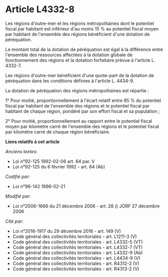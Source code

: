 # Article L4332-8

Les régions d'outre-mer et les régions métropolitaines dont le potentiel fiscal par habitant est inférieur d'au moins 15 % au
potentiel fiscal moyen par habitant de l'ensemble des régions bénéficient d'une dotation de péréquation.

Le montant total de la dotation de péréquation est égal à la différence entre l'ensemble des ressources affectées à la
dotation globale de fonctionnement des régions et la dotation forfaitaire prévue à l'article L. 4332-7.

Les régions d'outre-mer bénéficient d'une quote-part de la dotation de péréquation dans les conditions définies à l'article
L. 4434-9.

La dotation de péréquation des régions métropolitaines est répartie :

1° Pour moitié, proportionnellement à l'écart relatif entre 85 % du potentiel fiscal par habitant de l'ensemble des régions
et le potentiel fiscal par habitant de chaque région, pondéré par son effort fiscal et sa population ;

2° Pour moitié, proportionnellement au rapport entre le potentiel fiscal moyen par kilomètre carré de l'ensemble des régions
et le potentiel fiscal par kilomètre carré de chaque région bénéficiaire.

**Liens relatifs à cet article**

_Anciens textes_:

  - Loi n°92-125 1992-02-06 art. 64 par. V
  - Loi n°92-125 du 6 février 1992 - art. 64 (Ab)

_Codifié par_:

  - Loi n°96-142 1996-02-21

_Modifié par_:

  - Loi n°2006-1666 du 21 décembre 2006 - art. 28 () JORF 27 décembre 2006

_Cité par_:

  - Loi n°2016-1917 du 29 décembre 2016 - art. 149 (V)
  - Code général des collectivités territoriales - art. L1211-3 (V)
  - Code général des collectivités territoriales - art. L4332-5 (VT)
  - Code général des collectivités territoriales - art. L4332-7 (VT)
  - Code général des collectivités territoriales - art. L4332-9 (Ab)
  - Code général des collectivités territoriales - art. L4434-9 (V)
  - Code général des collectivités territoriales - art. R4312-2 (V)
  - Code général des collectivités territoriales - art. R4313-2 (V)
